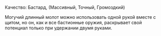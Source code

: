 Качество: Бастард, (Массивный, Точный, Громоздкий)

Могучий длинный молот можно использовать одной рукой вместе с щитом, но он, как и все бастионные оружия, раскрывает свой потенциал только при удержании двумя руками.